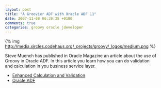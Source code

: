 ```yaml
---
layout: post
title: "A Groovier ADF with Oracle ADF 11"
date: 2007-11-08 06:39:38 +0100
comments: true
categories: groovy oracle jdeveloper
---
```


{% img http://media.xircles.codehaus.org/_projects/groovy/_logos/medium.png %}

Steve Muench has published in Oracle Magazine an article about the use of Groovy in Oracle ADF. In this article you learn how you can do validation and calculation in you business service layer.

* [Enhanced Calculation and Validation](http://www.oracle.com/technology/oramag/oracle/07-nov/o67frame.html)
* [Oracle ADF](http://www.oracle.com/technology/products/adf/index.html)
